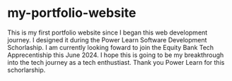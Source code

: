 # my-portfolio-website
This is my first portfolio website since I began this web development journey. 
I designed it during the Power Learn Software Development Schorlaship. 
I am currently looking foward to join the Equity Bank Tech Apprecentiship this June 2024. 
I hope this is going to be my breakthrough into the tech journey as a tech enthustiast. 
Thank you Power Learn for this schorlarship. 